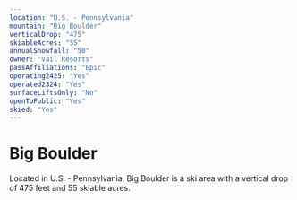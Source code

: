 ```yaml
---
location: "U.S. - Pennsylvania"
mountain: "Big Boulder"
verticalDrop: "475"
skiableAcres: "55"
annualSnowfall: "50"
owner: "Vail Resorts"
passAffiliations: "Epic"
operating2425: "Yes"
operated2324: "Yes"
surfaceLiftsOnly: "No"
openToPublic: "Yes"
skied: "Yes"
---
```


# Big Boulder

Located in U.S. - Pennsylvania, Big Boulder is a ski area with a vertical drop of 475 feet and 55 skiable acres.